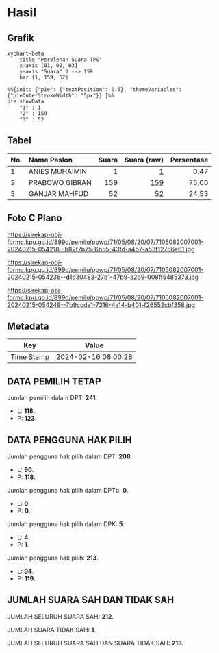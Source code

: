 # Hasil

## Grafik

```mermaid
xychart-beta
    title "Perolehan Suara TPS"
    x-axis [01, 02, 03]
    y-axis "Suara" 0 --> 159
    bar [1, 159, 52]
```

```mermaid
%%{init: {"pie": {"textPosition": 0.5}, "themeVariables": {"pieOuterStrokeWidth": "5px"}} }%%
pie showData
    "1" : 1
    "2" : 159
    "3" : 52
```

## Tabel

| No. | Nama Paslon    | Suara | Suara (raw) | Persentase |
|:--- |:-------------- | -----:| -----------:| ----------:|
| 1   | ANIES MUHAIMIN | 1     | [1][p-1]    | 0,47       |
| 2   | PRABOWO GIBRAN | 159   | [159][p-2]  | 75,00      |
| 3   | GANJAR MAHFUD  | 52    | [52][p-3]   | 24,53      |


[p-1]: https://github.com/gigit-pemilu/pemilu-2024-71-sulawesi-utara/blob/main/pilpres/hitung-suara/sub/71-sulawesi-utara/sub/05-minahasa-selatan/sub/08-sinonsayang/sub/2007-poigar-i/sub/001-tps/sub/paslon-1.txt
[p-2]: https://github.com/gigit-pemilu/pemilu-2024-71-sulawesi-utara/blob/main/pilpres/hitung-suara/sub/71-sulawesi-utara/sub/05-minahasa-selatan/sub/08-sinonsayang/sub/2007-poigar-i/sub/001-tps/sub/paslon-2.txt
[p-3]: https://github.com/gigit-pemilu/pemilu-2024-71-sulawesi-utara/blob/main/pilpres/hitung-suara/sub/71-sulawesi-utara/sub/05-minahasa-selatan/sub/08-sinonsayang/sub/2007-poigar-i/sub/001-tps/sub/paslon-3.txt

## Foto C Plano

https://sirekap-obj-formc.kpu.go.id/899d/pemilu/ppwp/71/05/08/20/07/7105082007001-20240215-054218--b82f7b75-6b55-43fd-a4b7-a53f12756e61.jpg

https://sirekap-obj-formc.kpu.go.id/899d/pemilu/ppwp/71/05/08/20/07/7105082007001-20240215-054236--d1d30483-27b1-47b9-a2b9-008ff5485373.jpg

https://sirekap-obj-formc.kpu.go.id/899d/pemilu/ppwp/71/05/08/20/07/7105082007001-20240215-054249--7b9ccde1-7316-4a14-b401-f26552cbf358.jpg


## Metadata

| Key        | Value               |
| ---------- | ------------------- |
| Time Stamp | 2024-02-16 08:00:28 |


## DATA PEMILIH TETAP

Jumlah pemilih dalam DPT: **241**.
 * L: **118**.
 * P: **123**.

## DATA PENGGUNA HAK PILIH

Jumlah pengguna hak pilih dalam DPT: **208**.
 * L: **90**.
 * P: **118**.

Jumlah pengguna hak pilih dalam DPTb: **0**.
 * L: **0**.
 * P: **0**.

Jumlah pengguna hak pilih dalam DPK: **5**.
 * L: **4**.
 * P: **1**.

Jumlah pengguna hak pilih: **213**.
 * L: **94**.
 * P: **119**.

## JUMLAH SUARA SAH DAN TIDAK SAH

JUMLAH SELURUH SUARA SAH: **212**.

JUMLAH SUARA TIDAK SAH: **1**.

JUMLAH SELURUH SUARA SAH DAN SUARA TIDAK SAH: **213**.


